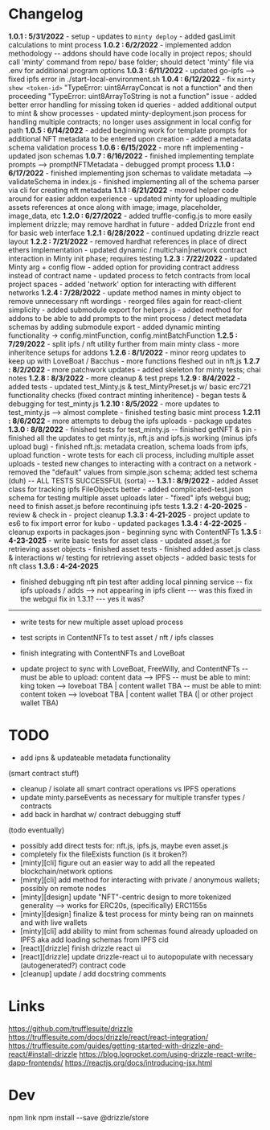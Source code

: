 # Changelog

**1.0.1 : 5/31/2022**
	- setup
	- updates to `minty deploy`
	- added gasLimit calculations to mint process
	**1.0.2 : 6/2/2022**
	- implemented addon methodology
	-- addons should have code locally in project repos; should call 'minty' command from repo/ base folder; should detect 'minty' file via .env for additional program options 
	**1.0.3 : 6/11/2022**
	- updated go-ipfs --> fixed ipfs error in ./start-local-environment.sh
	**1.0.4 : 6/12/2022**
	- fix `minty show <token-id>` "TypeError: uint8ArrayConcat is not a function" and then proceeding "TypeError: uint8ArrayToString is not a function" issue
	- added better error handling for missing token id queries
	- added additional output to mint & show processes
	- updated minty-deployment.json process for handling multiple contracts; no longer uses assignment in local config for path
	**1.0.5 : 6/14/2022**
	- added beginning work for template prompts for additional NFT metadata to be entered upon creation 
	- added a metadata schema validation process
	**1.0.6 : 6/15/2022**
	- more nft implementing
	- updated json schemas
	**1.0.7 : 6/16/2022**
	- finished implementing template prompts --> promptNFTMetadata
	- debugged prompt process
	**1.1.0 : 6/17/2022**
	- finished implementing json schemas to validate metadata --> validateSchema in index.js
	- finished implementing all of the schema parser via cli for creating nft metadata
	**1.1.1 : 6/21/2022**
	- moved helper code around for easier addon experience
	- updated minty for uploading multiple assets references at once along with image; image, placeholder, image_data, etc
	**1.2.0 : 6/27/2022**
	- added truffle-config.js to more easily implement drizzle; may remove hardhat in future
	- added Drizzle front end for basic web interface
	**1.2.1 : 6/28/2022**
	- continued updating drizzle react layout
	**1.2.2 : 7/21/2022**
	- removed hardhat references in place of direct ethers implementation
	- updated dynamic / multichain|network contract interaction in Minty init phase; requires testing 
	**1.2.3 : 7/22/2022**
	- updated Minty arg + config flow
	- added option for providing contract address instead of contract name
	- updated process to fetch contracts from local project spaces
	- added 'network' option for interacting with different networks
	**1.2.4 : 7/28/2022**
	- update method names in minty object to remove unnecessary nft wordings
	- reorged files again for react-client simplicity
	- added submodule export for helpers.js
	- added method for addons to be able to add prompts to the mint process / detect metadata schemas by adding submodule export
	- added dynamic minting functionality -> config.mintFunction, config.mintBatchFunction
	**1.2.5 : 7/29/2022**
	- split ipfs / nft utility further from main minty class
	- more inheritence setups for addons
	**1.2.6 : 8/1/2022**
	- minor reorg updates to keep up with LoveBoat / Bacchus
	- more functions fleshed out in nft.js
	**1.2.7 : 8/2/2022**
	- more patchwork updates
	- added skeleton for minty tests; chai notes
	**1.2.8 : 8/3/2022**
	- more cleanup & test preps
	**1.2.9 : 8/4/2022**
	- added tests
	- updated test_Minty.js & test_MintyPreset.js w/ basic erc721 functionality checks (fixed contract minting inheritence)
	- began tests & debugging for test_minty.js
	**1.2.10 : 8/5/2022**
	- more updates to test_minty.js --> almost complete
	- finished testing basic mint process
	**1.2.11 : 8/6/2022**
	- more attempts to debug the ipfs uploads
	- package updates
	**1.3.0 : 8/8/2022**
	- finished tests for test_minty.js
	-- finished getNFT & pin
	- finished all the updates to get minty.js, nft.js and ipfs.js working (minus ipfs upload bug)
	- finished nft.js: metadata creation, schema loads from ipfs, upload function
	- wrote tests for each cli process, including multiple asset uploads
	- tested new changes to interacting with a contract on a network
	- removed the "default" values from simple.json schema; added test schema (duh)
	-- ALL TESTS SUCCESSFUL (sorta) --
**1.3.1 : 8/9/2022**
	- added Asset class for tracking ipfs FileObjects better
	- added complicated-test.json schema for testing multiple asset uploads later
	- "fixed" ipfs webgui bug; need to finish asset.js before recontinuing ipfs tests
	**1.3.2 : 4-20-2025**
	- review & check in
	- project cleanup
	**1.3.3 : 4-21-2025**
	- project update to es6 to fix import error for kubo
	- updated packages
	**1.3.4 : 4-22-2025**
	- cleanup exports in packages.json
	- beginning sync with ContentNFTs
	**1.3.5 : 4-23-2025**
	- write basic tests for asset class
	- updated asset.js for retrieving asset objects
	- finished asset tests
	- finished added asset.js class & interactions w/ testing for retrieving asset objects
	- added basic tests for nft class
**1.3.6 : 4-24-2025**
- finished debugging nft pin test after adding local pinning service
-- fix ipfs uploads / adds --> not appearing in ipfs client
--- was this fixed in the webgui fix in 1.3.1?
--- yes it was?

------------------------------------------------------------------------

- write tests for new multiple asset upload process

- test scripts in ContentNFTs to test asset / nft / ipfs classes
- finish integrating with ContentNFTs and LoveBoat

- update project to sync with LoveBoat, FreeWilly, and ContentNFTs
-- must be able to upload: content data --> IPFS
-- must be able to mint: king token --> loveboat TBA | content wallet TBA
-- must be able to mint: content token --> loveboat TBA | content wallet TBA (| or other project wallet TBA)

# TODO

- add ipns & updateable metadata functionality

(smart contract stuff)
- cleanup / isolate all smart contract operations vs IPFS operations
- update minty.parseEvents as necessary for multiple transfer types / contracts
- add back in hardhat w/ contract debugging stuff

(todo eventually)
- possibly add direct tests for: nft.js, ipfs.js, maybe even asset.js
- completely fix the fileExists function (is it broken?)
- [minty][cli] figure out an easier way to add all the repeated blockchain/network options
- [minty][cli] add method for interacting with private / anonymous wallets; possibly on remote nodes
- [minty][design] update "NFT"-centric design to more tokenized generality --> works for ERC20s, (specifically) ERC1155s
- [minty][design] finalize & test process for minty being ran on mainnets and with live wallets
- [minty][cli] add ability to mint from schemas found already uploaded on IPFS aka add loading schemas from IPFS cid
- [react][drizzle] finish drizzle react ui
- [react][drizzle] update drizzle-react ui to autopopulate with necessary (autogenerated?) contract code  
- [cleanup] update / add docstring comments

# Links

https://github.com/trufflesuite/drizzle
https://trufflesuite.com/docs/drizzle/react/react-integration/
https://trufflesuite.com/guides/getting-started-with-drizzle-and-react/#install-drizzle
https://blog.logrocket.com/using-drizzle-react-write-dapp-frontends/
https://reactjs.org/docs/introducing-jsx.html

# Dev

npm link
npm install --save @drizzle/store